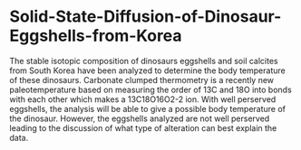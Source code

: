 # Solid-State-Diffusion-of-Dinosaur-Eggshells-from-Korea
The stable isotopic composition of dinosaurs eggshells and soil calcites 
from South Korea have been analyzed to determine the body temperature of 
these dinosaurs. Carbonate clumped thermometry is a recently new paleotemperature 
based on measuring the order of  13C and 18O into bonds with each other which makes 
a 13C18O16O2-2 ion. With well perserved eggshells, the analysis will be able to give 
a possible body temperature of the dinosaur. However, the eggshells analyzed are not 
well perserved leading to the discussion of what type of alteration can best explain 
the data. 
